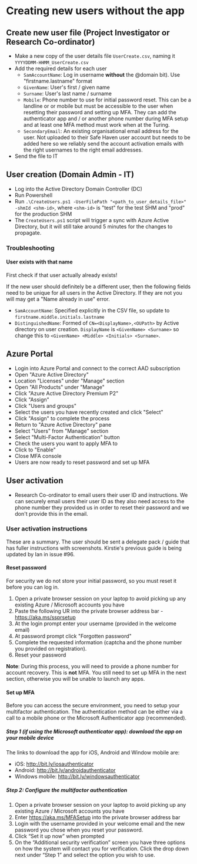 # Creating new users without the app

## Create new user file (Project Investigator or Research Co-ordinator)
- Make a new copy of the user details file `UserCreate.csv`, naming it `YYYYDDMM-HHMM_UserCreate.csv`
- Add the required details for each user
  - `SamAccountName`: Log in username **without** the @domain bit). Use "firstname.lastname" format
  - `GivenName`: User's first / given name
  - `Surname`: User's last name / surname
  - `Mobile`: Phone number to use for initial password reset. This can be a landline or or mobile but must be accessible to the user when resetting their password and setting up MFA. They can add the authenticator app and / or another phone number during MFA setup and at least one MFA method must work when at the Turing.
   - `SecondaryEmail`: An existing organisational email address for the user. Not uploaded to their Safe Haven user account but needs to be added here so we reliably send the account activation emails with the right usernames to the right email addresses.
 - Send the file to IT

## User creation (Domain Admin - IT)
- Log into the Active Directory Domain Controller (DC)
- Run Powershell
- Run `.\CreateUsers.ps1 -UserFilePath "<path_to_user_details_file>" -shmId <shm-id>`, where `<shm-id>` is "test" for the test SHM and "prod" for the production SHM
- The `CreateUsers.ps1` script will trigger a sync with Azure Active Directory, but it will still take around 5 minutes for the changes to propagate.

### Troubleshooting
#### User exists with that name
First check if that user actually already exists!

If the new user should definitely be a different user, then the following fields need to be unique for all users in the Active Directory. If they are not you will may get a "Name already in use" error.
- `SamAccountName`: Specified explicitly in the CSV file, so update to `firstname.middle.initials.lastname`
- `DistinguishedName`: Formed of `CN=<DisplayName>,<OUPath>` by Active directory on user creation. `DisplayName` is `<GivenName> <Surname>` so change this to `<GivenName> <Middle> <Initials> <Surname>`.

## Azure Portal
- Login into Azure Portal and connect to the correct AAD subscription
- Open "Azure Active Directory"
- Location "Licenses" under "Manage" section
- Open "All Products" under "Manage"
- Click "Azure Active Directory Premium P2"
- Click "Assign"
- Click "Users and groups"
- Select the users you have recently created and click "Select"
- Click "Assign" to complete the process
- Return to "Azure Active Directory" pane
- Select "Users" from "Manage" section
- Select "Multi-Factor Authentication" button
- Check the users you want to apply MFA to
- Click to "Enable"
- Close MFA console
- Users are now ready to reset password and set up MFA

## User activation
- Research Co-ordinator to email users their user ID and instructions. We can securely email users their user ID as they also need access to the phone number they provided us in order to reset their password and we don't provide this in the email.

### User activation instructions
These are a summary. The user should be sent a delegate pack / guide that has fuller instructions with screenshots. Kirstie's previous guide is being updated by Ian in issue #96.

#### Reset password
For security we do not store your initial password, so you must reset it before you can log in.
1. Open a private browser session on your laptop to avoid picking up any existing Azure / Microsoft accounts you have
2. Paste the following UR into the private browser address bar - https://aka.ms/ssprsetup
3. At the login prompt enter your username (provided in the welcome email)
4. At password prompt click "Forgotten password"
5. Complete the requested information (captcha and the phone number you provided on registration).
6. Reset your password

**Note**: During this process, you will need to provide a phone number for
account recovery. This is **not** MFA. You still need to set up MFA in the next
section, otherwise you will be unable to launch any apps.

#### Set up MFA
Before you can access the secure environment, you need to setup your multifactor authentication.  The authentication method can be either via a call to a mobile phone or the Microsoft Authenticator app (recommended).

##### Step 1 (if using the Microsoft authenticator app): download the app on your mobile device
The links to download the app for iOS, Android and Window mobile are:
-	iOS: http://bit.ly/iosauthenticator 
-	Android: http://bit.ly/androidauthenticator 
-	Windows mobile: http://bit.ly/windowsauthenticator

##### Step 2: Configure the multifactor authentication
1.	Open a private browser session on your laptop to avoid picking up any existing Azure / Microsoft accounts you have
2.	Enter https://aka.ms/MFASetup into the private browser address bar
3.	Login with the username provided in your welcome email and the new password you chose when you reset your password.
4.	Click “Set it up now” when prompted
5.	On the “Additional security verification” screen you have three options on how the system will contact you for verification.  Click the drop down next under “Step 1” and select the option you wish to use.
